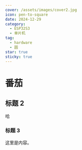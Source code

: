 ```yaml
---
cover: /assets/images/cover2.jpg
icon: pen-to-square
date: 2024-12-29
category:
  - ESP32S3
  - 单片机
tag:
  - hardware
  - 圆
star: true
sticky: true
---
```


# 番茄

## 标题 2

哈

### 标题 3

这里是内容。
